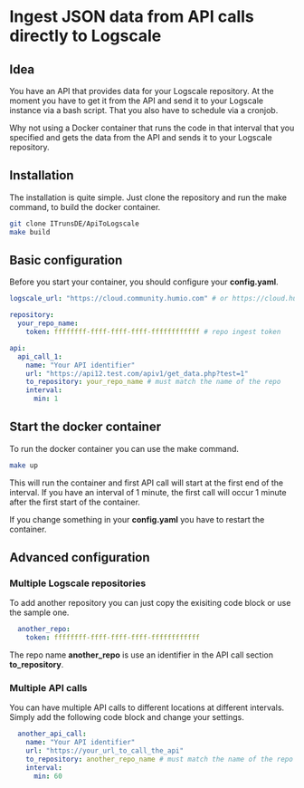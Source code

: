 # Ingest JSON data from API calls directly to Logscale

## Idea
You have an API that provides data for your Logscale repository. At the moment you have to get it from the API and send it to your Logscale instance via a bash script. That you also have to schedule via a cronjob.

Why not using a Docker container that runs the code in that interval that you specified and gets the data from the API and sends it to your Logscale repository.

## Installation

The installation is quite simple. Just clone the repository and run the make command, to build the docker container.

```bash
git clone ITrunsDE/ApiToLogscale
make build
```

## Basic configuration

Before you start your container, you should configure your **config.yaml**. 

```yaml
logscale_url: "https://cloud.community.humio.com" # or https://cloud.humio.com

repository:
  your_repo_name:
    token: ffffffff-ffff-ffff-ffff-ffffffffffff # repo ingest token

api:
  api_call_1:
    name: "Your API identifier"
    url: "https://api12.test.com/apiv1/get_data.php?test=1"
    to_repository: your_repo_name # must match the name of the repo
    interval:
      min: 1
```

## Start the docker container

To run the docker container you can use the make command.

```bash
make up
```

This will run the container and first API call will start at the first end of the interval. If you have an interval of 1 minute, the first call will occur 1 minute after the first start of the container.

If you change something in your **config.yaml** you have to restart the container.

## Advanced configuration

### Multiple Logscale repositories

To add another repository you can just copy the exisiting code block or use the sample one.

```yaml
  another_repo:
    token: ffffffff-ffff-ffff-ffff-ffffffffffff
```

The repo name **another_repo** is use an identifier in the API call section **to_repository**.


### Multiple API calls

You can have multiple API calls to different locations at different intervals. Simply add the following code block and change your settings.

```yaml
  another_api_call:
    name: "Your API identifier"
    url: "https://your_url_to_call_the_api"
    to_repository: another_repo_name # must match the name of the repo
    interval:
      min: 60
```
